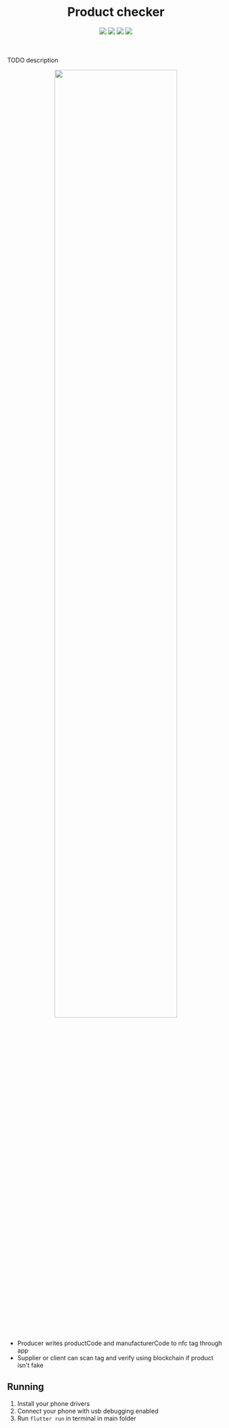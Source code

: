 <h1 align="center">Product checker</h1>

<p align="center">

<img src="https://img.shields.io/badge/Flutter-green" />
<img src="https://img.shields.io/badge/web3dart-2.0.0-blue" />
<img src="https://img.shields.io/badge/nfc_in_flutter-2.0.5-red" />
<img src="https://img.shields.io/badge/http-0.12.2-yellow" />

<br/>
<br/>
<br/>

TODO description

<p align="center">

<img src="res/presentation.gif" alt="" data-canonical-src="res/presentation.gif" width="75%" height="75%" />
</p>


* Producer writes productCode and manufacturerCode to nfc tag through app
* Supplier or client can scan tag and verify using blockchain if product isn't fake



## Running

1. Install your phone drivers
2. Connect your phone with usb debugging enabled 
3. Run `flutter run` in terminal in main folder

